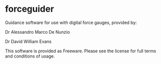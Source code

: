# forceguider

Guidance software for use with digital force gauges, provided by:

Dr Alessandro Marco De Nunzio

Dr David William Evans



This software is provided as Freeware. Please see the license for full terms and conditions of usage.

